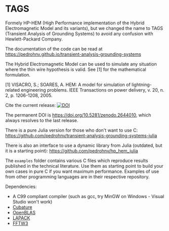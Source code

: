 # TAGS
Formely HP-HEM (High Performance implementation of the Hybrid Electromagnetic Model and its variants), but we changed the name to TAGS (Transient Analysis of Grounding Systems) to avoid any confusion with Hewlett-Packard Company.

The documentation of the code can be read at https://pedrohnv.github.io/transient-analysis-grounding-systems

The Hybrid Electromagnetic Model can be used to simulate any situation where the
thin wire hypothesis is valid. See [1] for the mathematical formulation.

[1] VISACRO, S.; SOARES, A. HEM: A model for simulation of lightning-related engineering problems. IEEE Transactions on power delivery, v. 20, n. 2, p. 1206-1208, 2005.

Cite the current release: [![DOI](https://zenodo.org/badge/151085118.svg)](https://zenodo.org/badge/latestdoi/151085118)

The permanent DOI is https://doi.org/10.5281/zenodo.2644010, which always resolves to the last release.

There is a pure Julia version for those who don't want to use C: https://github.com/pedrohnv/transient-analysis-grounding-systems-julia

There is also an interface to use a dynamic library from Julia (outdated, but it is a starting point): https://github.com/pedrohnv/hp_hem_julia

The `examples` folder contains various C files which reproduce results published in the technical literature. Use them as starting point to build your own cases in pure C if you want maximum performance. Examples of use from other programming languages are in their respective repository.

Dependencies:
 - A C99 compliant compiler (such as gcc, try MinGW on Windows - Visual Studio won't work)
 - [Cubature](https://github.com/stevengj/cubature)
 - [OpenBLAS](https://www.openblas.net/)
 - [LAPACK](http://www.netlib.org/lapack/)
 - [FFTW3](http://www.fftw.org/)
